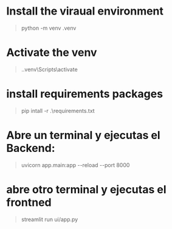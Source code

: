 
# Install the viraual environment
> python -m venv .venv

# Activate the venv
> .\.venv\Scripts\activate

# install requirements packages
> pip intall -r .\requirements.txt

# Abre un terminal y ejecutas el Backend:
> uvicorn app.main:app --reload --port 8000

# abre otro terminal y ejecutas el frontned
> streamlit run ui/app.py